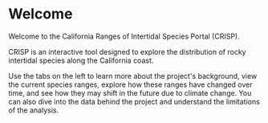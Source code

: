 # Welcome

Welcome to the California Ranges of Intertidal Species Portal (CRISP).

CRISP is an interactive tool designed to explore the distribution of rocky intertidal species along the California coast.

Use the tabs on the left to learn more about the project's background, view the current species ranges, explore how these ranges have changed over time, and see how they may shift in the future due to climate change. You can also dive into the data behind the project and understand the limitations of the analysis.


